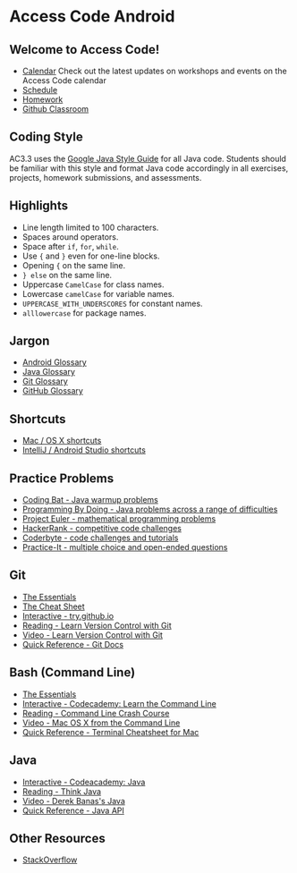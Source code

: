 # Access Code Android

## Welcome to Access Code!

- [Calendar](https://calendar.google.com/calendar/embed?src=accesscode%40c4q.nyc&ctz=America/New_York) Check out the latest updates on workshops and events on the Access Code calendar
- [Schedule](schedule.md)
- [Homework](homework/)
- [Github Classroom](https://classroom.github.com/classrooms/21197287-accesscode3-3)


## Coding Style

AC3.3 uses the [Google Java Style Guide](https://google.github.io/styleguide/javaguide.html) for all Java code. Students should be familiar with this style and format Java code accordingly in all exercises, projects, homework submissions, and assessments.

## Highlights

- Line length limited to 100 characters.
- Spaces around operators.
- Space after `if`, `for`, `while`.
- Use `{` and `}` even for one-line blocks.
- Opening `{` on the same line.
- `} else` on the same line.
- Uppercase `CamelCase` for class names.
- Lowercase `camelCase` for variable names.
- `UPPERCASE_WITH_UNDERSCORES` for constant names.
-  `alllowercase` for package names.

## Jargon

- [Android Glossary](https://developer.android.com/guide/appendix/glossary.html)
- [Java Glossary](https://www.cs.kent.ac.uk/people/staff/djb/oop/glossary.html)
- [Git Glossary](https://git-scm.com/docs/gitglossary)
- [GitHub Glossary](https://help.github.com/articles/github-glossary/)

## Shortcuts

- [Mac / OS X shortcuts](https://support.apple.com/en-us/HT201236)
- [IntelliJ / Android Studio shortcuts](https://resources.jetbrains.com/assets/products/intellij-idea/IntelliJIDEA_ReferenceCard_mac.pdf)

## Practice Problems

- [Coding Bat - Java warmup problems](http://codingbat.com/java)
- [Programming By Doing - Java problems across a range of difficulties](https://programmingbydoing.com/)
- [Project Euler - mathematical programming problems](https://projecteuler.net/archives)
- [HackerRank - competitive code challenges](https://www.hackerrank.com/)
- [Coderbyte - code challenges and tutorials](https://coderbyte.com/)
- [Practice-It - multiple choice and open-ended questions](https://practiceit.cs.washington.edu/)

## Git

- [The Essentials](http://rogerdudler.github.io/git-guide/)
- [The Cheat Sheet](http://rogerdudler.github.io/git-guide/files/git_cheat_sheet.pdf)
- [Interactive - try.github.io](https://try.github.io/)
- [Reading - Learn Version Control with Git](https://www.git-tower.com/learn/git/ebook/en/command-line/introduction#start)
- [Video - Learn Version Control with Git](https://www.git-tower.com/learn/git/videos/#episodes)
- [Quick Reference - Git Docs](https://git-scm.com/docs)

## Bash (Command Line)

- [The Essentials](https://gist.github.com/raineorshine/9898350)
- [Interactive - Codecademy: Learn the Command Line](https://www.codecademy.com/learn/learn-the-command-line)
- [Reading - Command Line Crash Course](https://learnpythonthehardway.org/book/appendixa.html)
- [Video - Mac OS X from the Command Line](https://www.youtube.com/playlist?list=PLtNErhYMkHnFgzIVC6tV-zk2yHSeNwb3y)
- [Quick Reference - Terminal Cheatsheet for Mac](https://github.com/0nn0/terminal-mac-cheatsheet)

## Java
- [Interactive - Codeacademy: Java](https://www.codecademy.com/learn/learn-java)
- [Reading - Think Java](http://greenteapress.com/thinkjava6/thinkjava.pdf)
- [Video - Derek Banas's Java](https://www.youtube.com/watch?v=TBWX97e1E9g&list=PLE7E8B7F4856C9B19)
- [Quick Reference - Java API](https://docs.oracle.com/javase/7/docs/api/)

## Other Resources 
* [StackOverflow](https://stackoverflow.com/)
